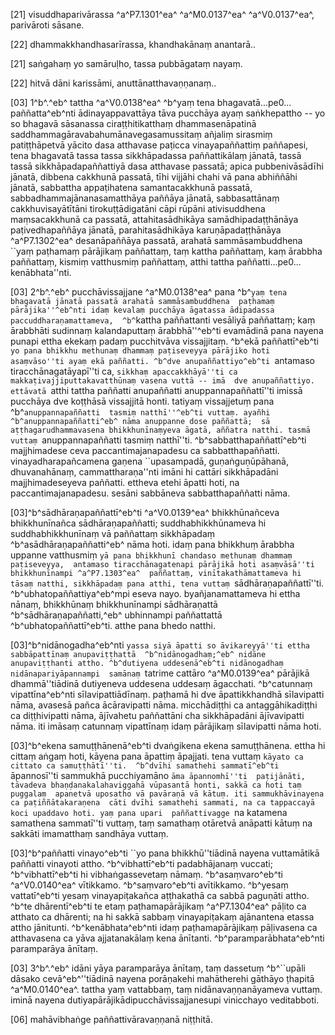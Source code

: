 [21] visuddhaparivārassa ^a^P7.1301^ea^ ^a^M0.0137^ea^ ^a^V0.0137^ea^, parivāroti sāsane.

[22] dhammakkhandhasarīrassa, khandhakānaṃ anantarā..

[21] saṅgahaṃ yo samāruḷho, tassa pubbāgataṃ nayaṃ.

[22] hitvā dāni karissāmi, anuttānatthavaṇṇanaṃ..

[03] 1^b^.^eb^ tattha ^a^V0.0138^ea^ ^b^yaṃ tena bhagavatā...pe0... paññatta^eb^nti ādinayappavattāya tāva pucchāya  ayaṃ saṅkhepattho -- yo so bhagavā sāsanassa ciraṭṭhitikatthaṃ dhammasenāpatinā saddhammagāravabahumānavegasamussitaṃ  añjaliṃ sirasmiṃ patiṭṭhāpetvā yācito dasa atthavase paṭicca vinayapaññattiṃ paññapesi,  tena bhagavatā tassa tassa sikkhāpadassa paññattikālaṃ jānatā, tassā tassā sikkhāpadapaññattiyā  dasa atthavase passatā; apica pubbenivāsādīhi jānatā, dibbena cakkhunā passatā,  tīhi vijjāhi chahi vā pana abhiññāhi jānatā, sabbattha appaṭihatena samantacakkhunā passatā,  sabbadhammajānanasamatthāya paññāya jānatā, sabbasattānaṃ cakkhuvisayātītāni tirokuṭṭādigatāni  cāpi rūpāni ativisuddhena maṃsacakkhunā ca passatā, attahitasādhikāya samādhipadaṭṭhānāya  paṭivedhapaññāya jānatā, parahitasādhikāya karuṇāpadaṭṭhānāya ^a^P7.1302^ea^ desanāpaññāya  passatā, arahatā sammāsambuddhena ``yaṃ paṭhamaṃ pārājikaṃ paññattaṃ, taṃ kattha paññattaṃ,  kaṃ ārabbha paññattaṃ, kismiṃ vatthusmiṃ paññattaṃ, atthi tattha paññatti...pe0...  kenābhata''nti.

[03] 2^b^.^eb^ pucchāvissajjane ^a^M0.0138^ea^ pana ^b^``yaṃ tena bhagavatā jānatā passatā arahatā sammāsambuddhena  paṭhamaṃ pārājika''^eb^nti idaṃ kevalaṃ pucchāya āgatassa ādipadassa paccuddharaṇamattameva,  ^b^``kattha paññattanti vesāliyā paññattaṃ; kaṃ ārabbhāti sudinnaṃ kalandaputtaṃ  ārabbhā''^eb^ti evamādinā pana nayena punapi ettha ekekaṃ padaṃ pucchitvāva vissajjitaṃ.  ^b^ekā paññattī^eb^ti ``yo pana bhikkhu methunaṃ dhammaṃ paṭiseveyya pārājiko hoti  asaṃvāso''ti ayaṃ ekā paññatti. ^b^dve anupaññattiyo^eb^ti ``antamaso tiracchānagatāyapī''ti  ca, ``sikkhaṃ apaccakkhāyā''ti ca makkaṭivajjiputtakavatthūnaṃ vasena vuttā -- imā  dve anupaññattiyo. ettāvatā ``atthi tattha paññatti anupaññatti anuppannapaññattī''ti  imissā pucchāya dve koṭṭhāsā vissajjitā honti. tatiyaṃ vissajjetuṃ pana ^b^``anuppannapaññatti  tasmiṃ natthī''^eb^ti vuttaṃ. ayañhi ^b^anuppannapaññatti^eb^ nāma anuppanne dose paññattā;  sā aṭṭhagarudhammavasena bhikkhunīnaṃyeva āgatā, aññatra natthi. tasmā vuttaṃ ``anuppannapaññatti  tasmiṃ natthī''ti. ^b^sabbatthapaññattī^eb^ti majjhimadese ceva paccantimajanapadesu ca  sabbatthapaññatti. vinayadharapañcamena gaṇena ``upasampadā, guṇaṅguṇūpāhanā, dhuvanahānaṃ,  cammattharaṇa''nti imāni hi cattāri sikkhāpadāni majjhimadeseyeva paññatti. ettheva  etehi āpatti hoti, na paccantimajanapadesu. sesāni sabbāneva sabbatthapaññatti nāma.

[03]^b^sādhāraṇapaññattī^eb^ti ^a^V0.0139^ea^ bhikkhūnañceva bhikkhunīnañca sādhāraṇapaññatti; suddhabhikkhūnameva hi  suddhabhikkhunīnaṃ vā paññattaṃ sikkhāpadaṃ ^b^asādhāraṇapaññatti^eb^ nāma hoti. idaṃ pana  bhikkhuṃ ārabbha uppanne vatthusmiṃ ``yā pana bhikkhunī chandaso methunaṃ dhammaṃ paṭiseveyya,  antamaso tiracchānagatenapi pārājikā hoti asaṃvāsā''ti bhikkhunīnampi ^a^P7.1303^ea^  paññattaṃ, vinītakathāmattameva hi tāsaṃ natthi, sikkhāpadaṃ pana atthi, tena vuttaṃ ``sādhāraṇapaññattī''ti.  ^b^ubhatopaññattiya^eb^mpi eseva nayo. byañjanamattameva hi ettha nānaṃ, bhikkhūnaṃ bhikkhunīnampi  sādhāraṇattā ^b^sādhāraṇapaññatti,^eb^ ubhinnampi paññattattā ^b^ubhatopaññattī^eb^ti. atthe  pana bhedo natthi.

[03]^b^nidānogadha^eb^nti ``yassa siyā āpatti so āvikareyyā''ti ettha sabbāpattīnaṃ anupaviṭṭhattā  ^b^nidānogadhaṃ;^eb^ nidāne anupaviṭṭhanti attho. ^b^dutiyena uddesenā^eb^ti nidānogadhaṃ nidānapariyāpannampi  samānaṃ ``tatrime cattāro ^a^M0.0139^ea^ pārājikā dhammā''tiādinā dutiyeneva uddesena  uddesaṃ āgacchati. ^b^catunnaṃ vipattīna^eb^nti sīlavipattiādīnaṃ. paṭhamā hi dve  āpattikkhandhā sīlavipatti nāma, avasesā pañca ācāravipatti nāma. micchādiṭṭhi  ca antaggāhikadiṭṭhi ca diṭṭhivipatti nāma, ājīvahetu paññattāni cha sikkhāpadāni  ājīvavipatti nāma. iti imāsaṃ catunnaṃ vipattīnaṃ idaṃ pārājikaṃ sīlavipatti  nāma hoti.

[03]^b^ekena samuṭṭhānenā^eb^ti dvaṅgikena ekena samuṭṭhānena. ettha hi cittaṃ aṅgaṃ hoti,  kāyena pana āpattiṃ āpajjati. tena vuttaṃ ``kāyato ca cittato ca samuṭṭhātī''ti.  ^b^dvīhi samathehi sammatī^eb^ti ``āpannosī''ti sammukhā pucchiyamāno ``āma āpannomhī''ti  paṭijānāti, tāvadeva bhaṇḍanakalahaviggahā vūpasantā honti, sakkā ca hoti taṃ puggalaṃ  apanetvā uposatho vā pavāraṇā vā kātuṃ. iti sammukhāvinayena ca paṭiññātakaraṇena  cāti dvīhi samathehi sammati, na ca tappaccayā koci upaddavo hoti. yaṃ pana upari  paññattivagge ``na katamena samathena sammatī''ti vuttaṃ, taṃ samathaṃ otāretvā anāpatti  kātuṃ na sakkāti imamatthaṃ sandhāya vuttaṃ.

[03]^b^paññatti vinayo^eb^ti ``yo pana bhikkhū''tiādinā nayena vuttamātikā paññatti vinayoti  attho. ^b^vibhattī^eb^ti padabhājanaṃ vuccati; ^b^vibhattī^eb^ti hi vibhaṅgassevetaṃ nāmaṃ.  ^b^asaṃvaro^eb^ti ^a^V0.0140^ea^ vītikkamo. ^b^saṃvaro^eb^ti avītikkamo. ^b^yesaṃ vattatī^eb^ti yesaṃ  vinayapiṭakañca aṭṭhakathā ca sabbā paguṇāti attho. ^b^te dhārentī^eb^ti te etaṃ paṭhamapārājikaṃ  ^a^P7.1304^ea^ pāḷito ca atthato ca dhārenti; na hi sakkā sabbaṃ vinayapiṭakaṃ ajānantena  etassa attho jānitunti. ^b^kenābhata^eb^nti idaṃ paṭhamapārājikaṃ pāḷivasena ca atthavasena  ca yāva ajjatanakālaṃ kena ānītanti. ^b^paramparābhata^eb^nti paramparāya ānītaṃ.

[03] 3^b^.^eb^ idāni yāya paramparāya ānītaṃ, taṃ dassetuṃ ^b^``upāli dāsako cevā^eb^''tiādinā  nayena porāṇakehi mahātherehi gāthāyo ṭhapitā ^a^M0.0140^ea^. tattha yaṃ vattabbaṃ, taṃ  nidānavaṇṇanāyameva vuttaṃ. iminā nayena dutiyapārājikādipucchāvissajjanesupi vinicchayo  veditabboti.

[06] mahāvibhaṅge paññattivāravaṇṇanā niṭṭhitā.